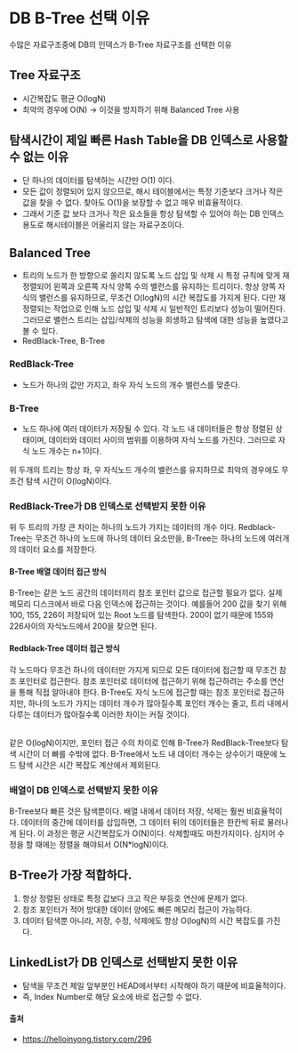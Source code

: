 # DB B-Tree 선택 이유

수많은 자료구조중에 DB의 인덱스가 B-Tree 자료구조를 선택한 이유

## Tree 자료구조

- 시간복잡도 평균 O(logN)
- 최악의 경우에 O(N) -> 이것을 방지하기 위해 Balanced Tree 사용

## 탐색시간이 제일 빠른 Hash Table을 DB 인덱스로 사용할 수 없는 이유

- 단 하나의 데이터를 탐색하는 시간만 O(1) 이다.
- 모든 값이 정렬되어 있지 않으므로, 해시 테이블에서는 특정 기준보다 크거나 작은 값을 찾을 수 없다. 찾아도 O(1)을 보장할 수 없고 매우 비효율적이다.
- 그래서 기준 값 보다 크거나 작은 요소들을 항상 탐색할 수 있어야 하는 DB 인덱스 용도로 해시테이블은 어울리지 않는 자료구조이다.

## Balanced Tree

- 트리의 노드가 한 방향으로 쏠리지 않도록 노드 삽입 및 삭제 시 특정 규칙에 맞게 재 정렬되어 왼쪽과 오른쪽 자식 양쪽 수의 밸런스를 유지하는 트리이다. 항상 양쪽 자식의 밸런스를 유지하므로, 무조건 O(logN)의 시간 복잡도를 가지게 된다. 다만 재정렬되는 작업으로 인해 노드 삽입 및 삭제 시 일반적인 트리보다 성능이 떨어진다. 그러므로 밸런스 트리는 삽입/삭제의 성능을 희생하고 탐색에 대한 성능을 높였다고 볼 수 있다.
- RedBlack-Tree, B-Tree

### RedBlack-Tree

- 노드가 하나의 값만 가지고, 좌우 자식 노드의 개수 밸런스를 맞춘다.

### B-Tree

- 노드 하나에 여러 데이터가 저장될 수 있다. 각 노드 내 데이터들은 항상 정렬된 상태이며, 데이터와 데이터 사이의 범위를 이용하여 자식 노드를 가진다. 그러므로 자식 노드 개수는 n+1이다.

위 두개의 트리는 항상 좌, 우 자식노드 개수의 밸런스를 유지하므로 최악의 경우에도 무조건 탐색 시간이 O(logN)이다.

### RedBlack-Tree가 DB 인덱스로 선택받지 못한 이유

위 두 트리의 가장 큰 차이는 하나의 노드가 가지는 데이터의 개수 이다.
Redblack-Tree는 무조건 하나의 노드에 하나의 데이터 요소만을, B-Tree는 하나의 노드에 여러개의 데이터 요소를 저장한다.

#### B-Tree 배열 데이터 접근 방식

B-Tree는 같은 노드 공간의 데이터끼리 참조 포인터 값으로 접근할 필요가 없다.
실제 메모리 디스크에서 바로 다음 인덱스에 접근하는 것이다.
예를들어 200 값을 찾기 위해 100, 155, 226이 저장되어 있는 Root 노드를 탐색한다. 200이 없기 때문에 155와 226사이의 자식노드에서 200을 찾으면 된다.

#### Redblack-Tree 데이터 접근 방식

각 노드마다 무조건 하나의 데이터만 가지게 되므로 모든 데이터에 접근할 때 무조건 참조 포인터로 접근한다.
참조 포인터로 데이터에 접근하기 위해 접근하려는 주소를 연산을 통해 직접 알아내야 한다. B-Tree도 자식 노드에 접근할 때는 참조 포인터로 접근하지만, 하나의 노드가 가지는 데이터 개수가 많아질수록 포인터 개수는 줄고, 트리 내에서 다루는 데이터가 많아질수록 이러한 차이는 커질 것이다.

<br>
같은 O(logN)이지만, 포인터 접근 수의 차이로 인해 B-Tree가 RedBlack-Tree보다 탐색 시간이 더 빠를 수밖에 없다.
B-Tree에서 노드 내 데이터 개수는 상수이기 때문에 노드 탐색 시간은 시간 복잡도 계산에서 제외된다.

### 배열이 DB 인덱스로 선택받지 못한 이유

B-Tree보다 빠른 것은 탐색뿐이다.
배열 내에서 데이터 저장, 삭제는 훨씬 비효율적이다.
데이터의 중간에 데이터를 삽입하면, 그 데이터 뒤의 데이터들은 한칸씩 뒤로 물러나게 된다. 이 과정은 평균 시간복잡도가 O(N)이다. 삭제할때도 마찬가지이다. 심지어 수정을 할 때에는 정렬을 해야되서 O(N\*logN)이다.

## B-Tree가 가장 적합하다.

1. 항상 정렬된 상태로 특정 값보다 크고 작은 부등호 연산에 문제가 없다.
2. 참조 포인터가 적어 방대한 데이터 양에도 빠른 메모리 접근이 가능하다.
3. 데이터 탐색뿐 아니라, 저장, 수정, 삭제에도 항상 O(logN)의 시간 복잡도를 가진다.

## LinkedList가 DB 인덱스로 선택받지 못한 이유

- 탐색을 무조건 제일 앞부분인 HEAD에서부터 시작해야 하기 때문에 비효율적이다.
- 즉, Index Number로 해당 요소에 바로 접근할 수 없다.

#### 출처

- https://helloinyong.tistory.com/296
